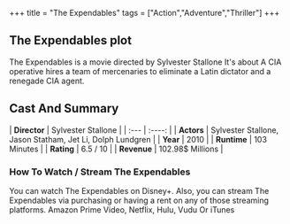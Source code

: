 +++
title = "The Expendables"
tags = ["Action","Adventure","Thriller"]
+++
## The Expendables plot
The Expendables is a movie directed by Sylvester Stallone It's about A CIA operative hires a team of mercenaries to eliminate a Latin dictator and a renegade CIA agent.
## Cast And Summary
| **Director**      | Sylvester Stallone |
    | :---        |    :----:   |
    |  **Actors** | Sylvester Stallone, Jason Statham, Jet Li, Dolph Lundgren |
    | **Year**   | 2010    |
    |  **Runtime** | 103 Minutes |
    |  **Rating** | 6.5 / 10 | 
    |  **Revenue** | 102.98$ Millions |
### How To Watch / Stream The Expendables
You can watch The Expendables on Disney+.
Also, you can stream The Expendables via purchasing or having a rent on any of those streaming platforms.
Amazon Prime Video, Netflix, Hulu, Vudu Or iTunes